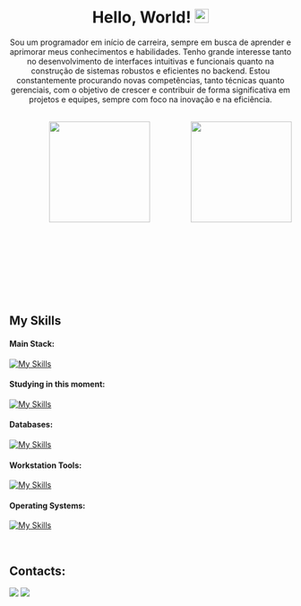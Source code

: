 <div align="center">
   <h1>Hello, World! <img src="https://media.giphy.com/media/hvRJCLFzcasrR4ia7z/giphy.gif" width="25px"> </h1>
</div>



<p align="center">Sou um programador em início de carreira, sempre em busca de aprender e aprimorar meus conhecimentos e habilidades. Tenho grande interesse tanto no desenvolvimento de interfaces intuitivas e funcionais quanto na construção de sistemas robustos e eficientes no backend. Estou constantemente procurando novas competências, tanto técnicas quanto gerenciais, com o objetivo de crescer e contribuir de forma significativa em projetos e equipes, sempre com foco na inovação e na eficiência.</p>&nbsp;

<div  align="center" style="margin-bottom:100px">
  <img  height="180em" src="https://github-readme-stats.vercel.app/api?username=juanalenca&show_icons=true&theme=midnight-purple&include_all_commits=true&count_private=true"/>
  <img align="right" height="180em" src="https://github-readme-stats.vercel.app/api/top-langs/?username=juanalenca&layout=compact&langs_count=6&theme=midnight-purple"/>
</div>
 
<br>
<br>

## My Skills

#### Main Stack:

[![My Skills](https://skillicons.dev/icons?i=js,html,css,nodejs)](https://skillicons.dev)


#### Studying in this moment:

[![My Skills](https://skillicons.dev/icons?i=java,python,react,ts,php)](https://skillicons.dev)


#### Databases:

[![My Skills](https://skillicons.dev/icons?i=mysql,mongodb)](https://skillicons.dev)


#### Workstation Tools:

[![My Skills](https://skillicons.dev/icons?i=vscode,eclipse)](https://skillicons.dev)


#### Operating Systems:

[![My Skills](https://skillicons.dev/icons?i=windows,linux)](https://skillicons.dev)

<br>

## Contacts:

<div> 
<a href="https://www.linkedin.com/in/juan-alencar-de-barros/" target="_blank"><img src="https://skillicons.dev/icons?i=linkedin"  target="_blank"></a>
<a href = "mailto:contato.juanbarrosdev@gmail.com"> <img src="https://skillicons.dev/icons?i=gmail" target="_blank"></a>
</div>
